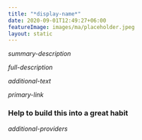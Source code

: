 ```yaml
---
title: "*display-name*"
date: 2020-09-01T12:49:27+06:00
featureImage: images/ma/placeholder.jpeg
layout: static
---
```


*summary-description*

*full-description*

*additional-text*

*primary-link*

### Help to build this into a great habit

*additional-providers*






